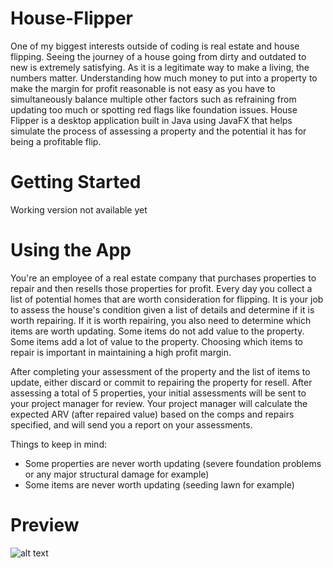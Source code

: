 # House-Flipper
One of my biggest interests outside of coding is real estate and house flipping. Seeing the journey of a house going from dirty and outdated to new is extremely satisfying. As it is a legitimate way to make a living, the numbers matter. Understanding how much money to put into a property to make the margin for profit reasonable is not easy as you have to simultaneously balance multiple other factors such as refraining from updating too much or spotting red flags like foundation issues. House Flipper is a desktop application built in Java using JavaFX that helps simulate the process of assessing a property and the potential it has for being a profitable flip.

# Getting Started
Working version not available yet

# Using the App
You're an employee of a real estate company that purchases properties to repair and then resells those properties for profit. Every day you collect a list of potential homes that are worth consideration for flipping. It is your job to assess the house's condition given a list of details and determine if it is worth repairing. If it is worth repairing, you also need to determine which items are worth updating. Some items do not add value to the property. Some items add a lot of value to the property. Choosing which items to repair is important in maintaining a high profit margin.

After completing your assessment of the property and the list of items to update, either discard or commit to repairing the property for resell. After assessing a total of 5 properties, your initial assessments will be sent to your project manager for review. Your project manager will calculate the expected ARV (after repaired value) based on the comps and repairs specified, and will send you a report on your assessments.

Things to keep in mind:
- Some properties are never worth updating (severe foundation problems or any major structural damage for example)
- Some items are never worth updating (seeding lawn for example)

# Preview
![alt text](https://i.gyazo.com/df2001aeac4c861501a5aeb792a009d2.png)
